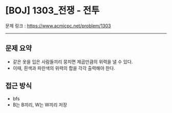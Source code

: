 # [BOJ] 1303_전쟁 - 전투

문제 링크 : https://www.acmicpc.net/problem/1303

-------------------
## 문제 요약
  - 같은 옷을 입은 사람들끼리 뭉치면 제곱만큼의 위력을 낼 수 있다.
  - 이때, 흰색과 파란색의 위력의 합을 각각 출력해야 한다.

## 접근 방식
  - bfs
  - B는 B끼리, W는 W끼리 저장
